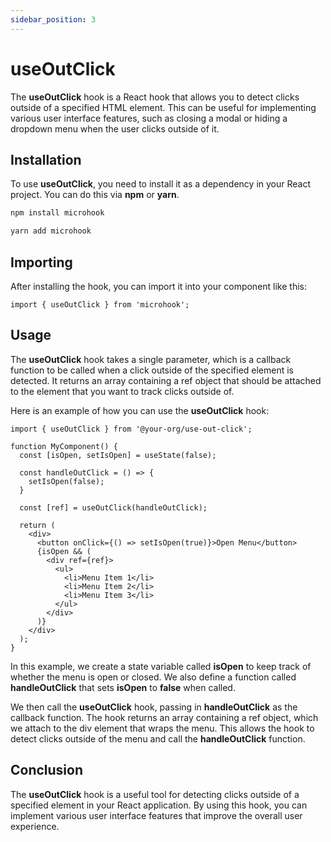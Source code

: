 ```yaml
---
sidebar_position: 3
---
```


# useOutClick

The **useOutClick** hook is a React hook that allows you to detect clicks outside of a specified HTML element. This can be useful for implementing various user interface features, such as closing a modal or hiding a dropdown menu when the user clicks outside of it.

## Installation

To use **useOutClick**, you need to install it as a dependency in your React project. You can do this via **npm** or **yarn**.

```bash
npm install microhook
```

```bash
yarn add microhook
```

## Importing

After installing the hook, you can import it into your component like this:

```tsx
import { useOutClick } from 'microhook';
```

## Usage

The **useOutClick** hook takes a single parameter, which is a callback function to be called when a click outside of the specified element is detected. It returns an array containing a ref object that should be attached to the element that you want to track clicks outside of.

Here is an example of how you can use the **useOutClick** hook:

```tsx
import { useOutClick } from '@your-org/use-out-click';

function MyComponent() {
  const [isOpen, setIsOpen] = useState(false);

  const handleOutClick = () => {
    setIsOpen(false);
  }

  const [ref] = useOutClick(handleOutClick);

  return (
    <div>
      <button onClick={() => setIsOpen(true)}>Open Menu</button>
      {isOpen && (
        <div ref={ref}>
          <ul>
            <li>Menu Item 1</li>
            <li>Menu Item 2</li>
            <li>Menu Item 3</li>
          </ul>
        </div>
      )}
    </div>
  );
}
```

In this example, we create a state variable called **isOpen** to keep track of whether the menu is open or closed. We also define a function called **handleOutClick** that sets **isOpen** to **false** when called.

We then call the **useOutClick** hook, passing in **handleOutClick** as the callback function. The hook returns an array containing a ref object, which we attach to the div element that wraps the menu. This allows the hook to detect clicks outside of the menu and call the **handleOutClick** function.

## Conclusion

The **useOutClick** hook is a useful tool for detecting clicks outside of a specified element in your React application. By using this hook, you can implement various user interface features that improve the overall user experience.